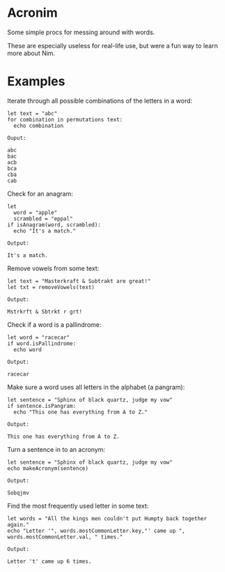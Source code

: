 # Acronim
Some simple procs for messing around with words.

These are especially useless for real-life use, but were a fun way to learn more about Nim.

# Examples

Iterate through all possible combinations of the letters in a word:

    let text = "abc"
    for combination in permutations text:
      echo combination
    
    Ouput:
    
    abc
    bac
    acb
    bca
    cba
    cab
    
Check for an anagram:

    let 
      word = "apple"
      scrambled = "eppal"
    if isAnagram(word, scrambled):
      echo "It's a match."
      
    Output:
    
    It's a match.

Remove vowels from some text:

    let text = "Masterkraft & Subtrakt are great!"
    let txt = removeVowels(text)
    
    Output:
    
    Mstrkrft & Sbtrkt r grt!

Check if a word is a pallindrome:

    let word = "racecar"
    if word.isPallindrome:
      echo word
    
    Output:
    
    racecar

Make sure a word uses all letters in the alphabet (a pangram):

    let sentence = "Sphinx of black quartz, judge my vow"
    if sentence.isPangram:
      echo "This one has everything from A to Z."
      
    Output:
    
    This one has everything from A to Z.
    
Turn a sentence in to an acronym:

    let sentence = "Sphinx of black quartz, judge my vow"
    echo makeAcronym(sentence)
    
    Output:
    
    Sobqjmv
    
Find the most frequently used letter in some text:

    let words = "All the kings men couldn't put Humpty back together again."
    echo "Letter '", words.mostCommonLetter.key,"' came up ", words.mostCommonLetter.val, " times."
    
    Output:
    
    Letter 't' came up 6 times.
